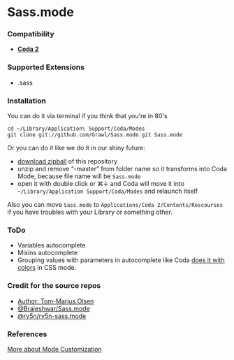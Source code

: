 # Sass.mode

### Compatibility

+ **[Coda 2](http://www.panic.com/coda/)**

### Supported Extensions

+ .sass

### Installation

You can do it via terminal if you think that you're in 80's

	cd ~/Library/Application\ Support/Coda/Modes
	git clone git://github.com/Grawl/Sass.mode.git Sass.mode

Or you can do it like we do it in our shiny future:

+ [download zipball](https://github.com/Grawl/Sass.mode/archive/master.zip) of this repository
+ unzip and remove “-master” from folder name so it transforms into Coda Mode, because file name will be `Sass.mode`
+ open it with double click or ⌘↓ and Coda will move it into `~/Library/Application Support/Coda/Modes` and relaunch itself

Also you can move `Sass.mode` to `Applications/Coda 2/Contents/Rescourses` if you have troubles with your Library or something other.

### ToDo

+ Variables autocomplete
+ Mixins autocomplete
+ Grouping values with parameters in autocomplete like Coda [does it with colors](http://d.pr/i/Ctdu) in CSS mode.

### Credit for the source repos

+ [Author: Tom-Marius Olsen](http://upstruct.svn.beanstalkapp.com/sass/)
+ [@Brajeshwar/Sass.mode](http://github.com/Brajeshwar/Sass.mode)
+ [@ry5n/ry5n-sass.mode](https://github.com/ry5n/ry5n-sass.mode)

### References

[More about Mode Customization](http://www.codingmonkeys.de/subethaedit/mode.html)